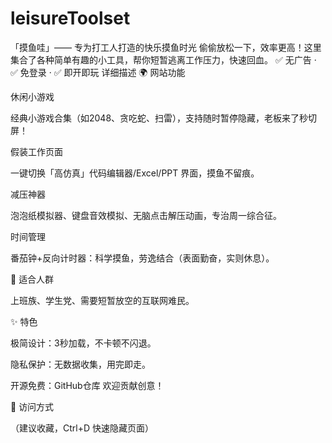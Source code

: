 # leisureToolset
「摸鱼哇」—— 专为打工人打造的快乐摸鱼时光 偷偷放松一下，效率更高！这里集合了各种简单有趣的小工具，帮你短暂逃离工作压力，快速回血。 ✅ 无广告 · ✅ 免登录 · ✅ 即开即玩
详细描述
🌍 网站功能

休闲小游戏

经典小游戏合集（如2048、贪吃蛇、扫雷），支持随时暂停隐藏，老板来了秒切屏！

假装工作页面

一键切换「高仿真」代码编辑器/Excel/PPT 界面，摸鱼不留痕。

减压神器

泡泡纸模拟器、键盘音效模拟、无脑点击解压动画，专治周一综合征。

时间管理

番茄钟+反向计时器：科学摸鱼，劳逸结合（表面勤奋，实则休息）。

🎯 适合人群

上班族、学生党、需要短暂放空的互联网难民。

✨ 特色

极简设计：3秒加载，不卡顿不闪退。

隐私保护：无数据收集，用完即走。

开源免费：GitHub仓库 欢迎贡献创意！

🚀 访问方式

（建议收藏，Ctrl+D 快速隐藏页面）
